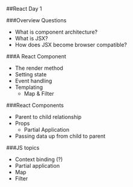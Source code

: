 ##React Day 1

###Overview Questions
- What is component architecture?
- What is JSX?
- How does JSX become browser compatible?

###A React Component
- The render method
- Setting state
- Event handling
- Templating
  - Map & Filter

###React Components
- Parent to child relationship
- Props
  - Partial Application
- Passing data up from child to parent

###JS topics
- Context binding (?)
- Partial application
- Map
- Filter
